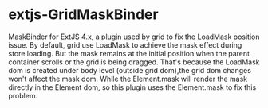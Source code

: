 extjs-GridMaskBinder
====================

MaskBinder for ExtJS 4.x, a plugin used by grid to fix the LoadMask position issue.
By default, grid use LoadMask to achieve the mask effect during store loading.
But the mask remains at the initial position when the parent container scrolls or the grid is being dragged.
That's because the LoadMask dom is created under body level (outside grid dom),the grid dom changes won't affect the mask dom.
While the Element.mask will render the mask directly in the Element dom, so this plugin uses the Element.mask to fix this problem.

